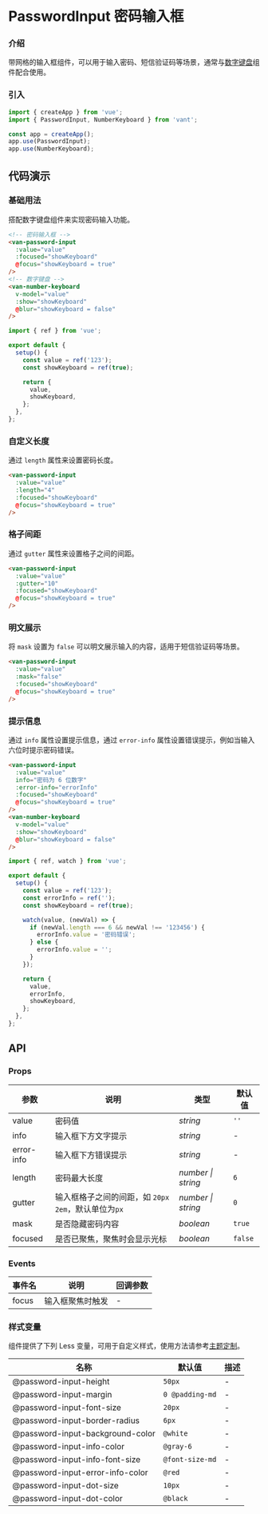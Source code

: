 # PasswordInput 密码输入框

### 介绍

带网格的输入框组件，可以用于输入密码、短信验证码等场景，通常与[数字键盘](#/zh-CN/number-keyboard)组件配合使用。

### 引入

```js
import { createApp } from 'vue';
import { PasswordInput, NumberKeyboard } from 'vant';

const app = createApp();
app.use(PasswordInput);
app.use(NumberKeyboard);
```

## 代码演示

### 基础用法

搭配数字键盘组件来实现密码输入功能。

```html
<!-- 密码输入框 -->
<van-password-input
  :value="value"
  :focused="showKeyboard"
  @focus="showKeyboard = true"
/>
<!-- 数字键盘 -->
<van-number-keyboard
  v-model="value"
  :show="showKeyboard"
  @blur="showKeyboard = false"
/>
```

```js
import { ref } from 'vue';

export default {
  setup() {
    const value = ref('123');
    const showKeyboard = ref(true);

    return {
      value,
      showKeyboard,
    };
  },
};
```

### 自定义长度

通过 `length` 属性来设置密码长度。

```html
<van-password-input
  :value="value"
  :length="4"
  :focused="showKeyboard"
  @focus="showKeyboard = true"
/>
```

### 格子间距

通过 `gutter` 属性来设置格子之间的间距。

```html
<van-password-input
  :value="value"
  :gutter="10"
  :focused="showKeyboard"
  @focus="showKeyboard = true"
/>
```

### 明文展示

将 `mask` 设置为 `false` 可以明文展示输入的内容，适用于短信验证码等场景。

```html
<van-password-input
  :value="value"
  :mask="false"
  :focused="showKeyboard"
  @focus="showKeyboard = true"
/>
```

### 提示信息

通过 `info` 属性设置提示信息，通过 `error-info` 属性设置错误提示，例如当输入六位时提示密码错误。

```html
<van-password-input
  :value="value"
  info="密码为 6 位数字"
  :error-info="errorInfo"
  :focused="showKeyboard"
  @focus="showKeyboard = true"
/>
<van-number-keyboard
  v-model="value"
  :show="showKeyboard"
  @blur="showKeyboard = false"
/>
```

```js
import { ref, watch } from 'vue';

export default {
  setup() {
    const value = ref('123');
    const errorInfo = ref('');
    const showKeyboard = ref(true);

    watch(value, (newVal) => {
      if (newVal.length === 6 && newVal !== '123456') {
        errorInfo.value = '密码错误';
      } else {
        errorInfo.value = '';
      }
    });

    return {
      value,
      errorInfo,
      showKeyboard,
    };
  },
};
```

## API

### Props

| 参数 | 说明 | 类型 | 默认值 |
| --- | --- | --- | --- |
| value | 密码值 | _string_ | `''` |
| info | 输入框下方文字提示 | _string_ | - |
| error-info | 输入框下方错误提示 | _string_ | - |
| length | 密码最大长度 | _number \| string_ | `6` |
| gutter | 输入框格子之间的间距，如 `20px` `2em`，默认单位为`px` | _number \| string_ | `0` |
| mask | 是否隐藏密码内容 | _boolean_ | `true` |
| focused | 是否已聚焦，聚焦时会显示光标 | _boolean_ | `false` |

### Events

| 事件名 | 说明             | 回调参数 |
| ------ | ---------------- | -------- |
| focus  | 输入框聚焦时触发 | -        |

### 样式变量

组件提供了下列 Less 变量，可用于自定义样式，使用方法请参考[主题定制](#/zh-CN/theme)。

| 名称                             | 默认值          | 描述 |
| -------------------------------- | --------------- | ---- |
| @password-input-height           | `50px`          | -    |
| @password-input-margin           | `0 @padding-md` | -    |
| @password-input-font-size        | `20px`          | -    |
| @password-input-border-radius    | `6px`           | -    |
| @password-input-background-color | `@white`        | -    |
| @password-input-info-color       | `@gray-6`       | -    |
| @password-input-info-font-size   | `@font-size-md` | -    |
| @password-input-error-info-color | `@red`          | -    |
| @password-input-dot-size         | `10px`          | -    |
| @password-input-dot-color        | `@black`        | -    |
